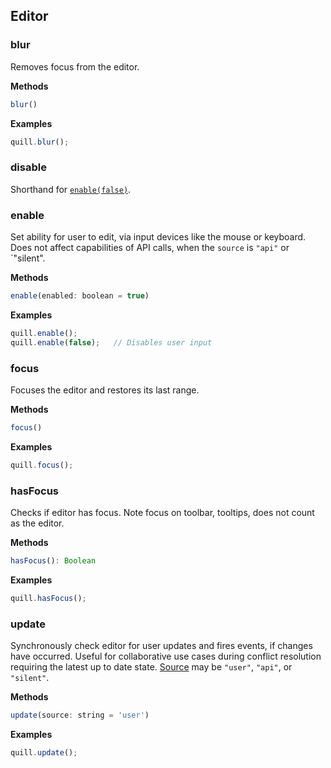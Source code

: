 ## Editor

### blur

Removes focus from the editor.

**Methods**

```javascript
blur()
```

**Examples**

```javascript
quill.blur();
```

### disable

Shorthand for [`enable(false)`](#enable).

### enable

Set ability for user to edit, via input devices like the mouse or keyboard. Does not affect capabilities of API calls, when the `source` is `"api"` or `"silent".

**Methods**

```javascript
enable(enabled: boolean = true)
```

**Examples**

```javascript
quill.enable();
quill.enable(false);   // Disables user input
```

### focus

Focuses the editor and restores its last range.

**Methods**

```javascript
focus()
```

**Examples**

```javascript
quill.focus();
```

### hasFocus

Checks if editor has focus. Note focus on toolbar, tooltips, does not count as the editor.

**Methods**

```javascript
hasFocus(): Boolean
```

**Examples**

```javascript
quill.hasFocus();
```

### update

Synchronously check editor for user updates and fires events, if changes have occurred. Useful for collaborative use cases during conflict resolution requiring the latest up to date state. [Source](/1.0/docs/api/#events) may be `"user"`, `"api"`, or `"silent"`.

**Methods**

```javascript
update(source: string = 'user')
```

**Examples**

```javascript
quill.update();
```
